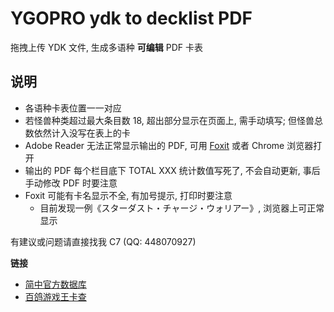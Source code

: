 # YGOPRO ydk to decklist PDF

拖拽上传 YDK 文件, 生成多语种 **可编辑** PDF 卡表

## 说明

- 各语种卡表位置一一对应
- 若怪兽种类超过最大条目数 18, 超出部分显示在页面上, 需手动填写; 但怪兽总数依然计入没写在表上的卡
- Adobe Reader 无法正常显示输出的 PDF, 可用 [Foxit](https://www.foxit.com/pdf-reader/) 或者 Chrome 浏览器打开
- 输出的 PDF 每个栏目底下 TOTAL XXX 统计数值写死了, 不会自动更新, 事后手动修改 PDF 时要注意
- Foxit 可能有卡名显示不全, 有加号提示, 打印时要注意
  - 目前发现一例《スターダスト・チャージ・ウォリアー》, 浏览器上可正常显示

有建议或问题请直接找我 C7 (QQ: 448070927)

**链接**

- [简中官方数据库](https://db.yugioh-card-cn.com/)
- [百鸽游戏王卡查](https://ygocdb.com/)
